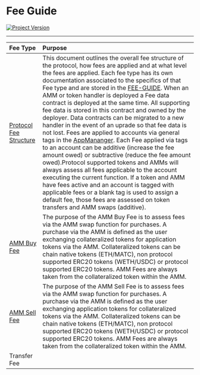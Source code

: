 # Fee Guide
[![Project Version][version-image]][version-url]

---

| Fee Type | Purpose |
|:-|:-| 
| [Protocol Fee Structure](./PROTOCOL-FEE-STRUCTURE.md) | This document outlines the overall fee structure of the protocol, how fees are applied and at what level the fees are applied. Each fee type has its own documentation associated to the specifics of that Fee type and are stored in the [FEE-GUIDE](./FEE-GUIDE.md). When an AMM or token handler is deployed a Fee data contract is deployed at the same time. All supporting fee data is stored in this contract and owned by the deployer. Data contracts can be migrated to a new handler in the event of an uprade so that fee data is not lost. Fees are applied to accounts via general tags in the [AppMananger](../../../src/client/application/AppManager.sol). Each Fee applied via tags to an account can be additive (increase the fee amount owed) or subtractive (reduce the fee amount owed).Protocol supported tokens and AMMs will always assess all fees applicable to the account executing the current function. If a token and AMM have fees active and an account is tagged with applicable fees or a blank tag is used to assign a default fee, those fees are assessed on token transfers and AMM swaps (additive). |
| [AMM Buy Fee](./AMM-BUY-FEE.md)  | The purpose of the AMM Buy Fee is to assess fees via the AMM swap function for purchases. A purchase via the AMM is defined as the user exchanging collateralized tokens for application tokens via the AMM. Collateralized tokens can be chain native tokens (ETH/MATC), non protocol supported ERC20 tokens (WETH/USDC) or protocol supported ERC20 tokens. AMM Fees are always taken from the collateralized token within the AMM. | 
| [AMM Sell Fee](./AMM-SELL-FEE.md) | The purpose of the AMM Sell Fee is to assess fees via the AMM swap function for purchases. A purchase via the AMM is defined as the user exchanging application tokens for collateralized tokens via the AMM. Collateralized tokens can be chain native tokens (ETH/MATC), non protocol supported ERC20 tokens (WETH/USDC) or protocol supported ERC20 tokens. AMM Fees are always taken from the collateralized token within the AMM. | 
| Transfer Fee |   | 




<!-- These are the header links -->
[version-image]: https://img.shields.io/badge/Version-1.1.0-brightgreen?style=for-the-badge&logo=appveyor
[version-url]: https://github.com/thrackle-io/Tron